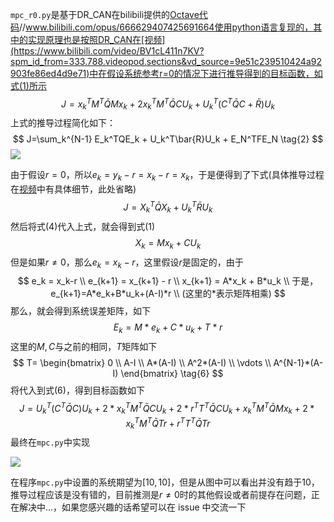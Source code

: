 `mpc_r0.py`是基于DR_CAN在bilibili提供的[Octave代码](https://www.bilibili.com/opus/666629407425691664)//www.bilibili.com/opus/666629407425691664使用python语言复现的，其中的实现原理也是按照DR_CAN在[视频](https://www.bilibili.com/video/BV1cL411n7KV?spm_id_from=333.788.videopod.sections&vd_source=9e51c239510424a92903fe86ed4d9e71)中在假设系统参考r=0的情况下进行推导得到的目标函数，如式(1)所示
$$
J=x_k^TM^T\bar{Q}Mx_k+2x_k^TM^T\bar{Q}CU_k+U_k^T(C^T\bar{Q}C+\bar{R})U_k \tag{1}
$$
上式的推导过程简化如下：
$$
J=\sum_k^{N-1} E_k^TQE_k + U_k^T\bar{R}U_k + E_N^TFE_N \tag{2}
$$
![](https://s2.loli.net/2025/01/03/zf7c5dhH2FyWuSr.png)



由于假设$r=0$，所以$e_k=y_k-r=x_k-r=x_k$，于是便得到了下式(具体推导过程在[视频](https://www.bilibili.com/video/BV1cL411n7KV?spm_id_from=333.788.videopod.sections&vd_source=9e51c239510424a92903fe86ed4d9e71)中有具体细节，此处省略)
$$
J=X_k^T\bar{Q}X_k + U_k^T\bar{R}U_k \tag{3}
$$
然后将式(4)代入上式，就会得到式(1)
$$
X_k=Mx_k+CU_k \tag{4}
$$
但是如果$r\neq0$，那么$e_k=x_k-r$，这里假设$r$是固定的，由于
$$
e_k = x_k-r \\
e_{k+1} = x_{k+1} - r \\
x_{k+1} = A*x_k + B*u_k \\
于是，e_{k+1}=A*e_k+B*u_k+(A-I)*r \\
(这里的*表示矩阵相乘)
$$
那么，就会得到系统误差矩阵，如下
$$
E_k=M*e_k+C*u_k+T*r \tag{5}
$$
这里的$M,C$与之前的相同，$T$矩阵如下
$$
T=
\begin{bmatrix}
0 \\
A-I \\
A*(A-I) \\
A^2*(A-I) \\
\vdots \\
A^{N-1}*(A-I)
\end{bmatrix} \tag{6}
$$
将代入到式(6)，得到目标函数如下
$$
J = U_k^T(C^T\bar{Q}C)U_k + 2*x_k^TM^T\bar{Q}CU_k+2*r^TT^T\bar{Q}CU_k+x_k^TM^T\bar{Q}Mx_k+2*x_k^TM^T\bar{Q}Tr+r^TT^T\bar{Q}Tr
$$
最终在`mpc.py`中实现

![](https://s2.loli.net/2025/01/03/jVkNxrAHvo9h7yS.png)

在程序`mpc.py`中设置的系统期望为$[10, 10]$，但是从图中可以看出并没有趋于10，推导过程应该是没有错的，目前推测是$r\neq0$时的其他假设或者前提存在问题，正在解决中...，如果您感兴趣的话希望可以在 issue 中交流一下

